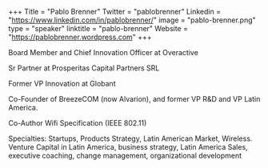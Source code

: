 +++
Title = "Pablo Brenner"
Twitter = "pablobrenner"
Linkedin = "https://www.linkedin.com/in/pablobrenner/"
image = "pablo-brenner.png"
type = "speaker"
linktitle = "pablo-brenner"
Website = "https://pablobrenner.wordpress.com"
+++

Board Member and Chief Innovation Officer at Overactive

Sr Partner at Prosperitas Capital Partners SRL

Former VP Innovation at Globant

Co-Founder of BreezeCOM (now Alvarion), and former VP R&D and VP Latin America.

Co-Author Wifi Specification (IEEE 802.11)

Specialties: Startups, Products Strategy, Latin American Market, Wireless.
Venture Capital in Latin America, business strategy, Latin America Sales, executive coaching, change management, organizational development 
